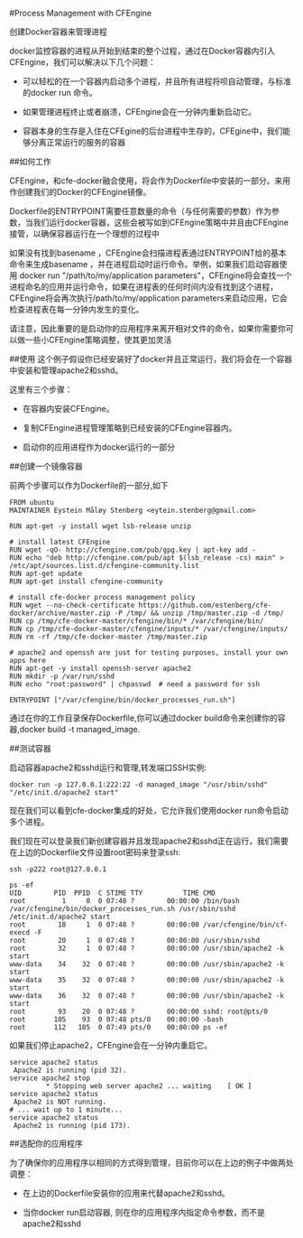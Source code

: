 #Process Management with CFEngine

创建Docker容器来管理进程

docker监控容器的进程从开始到结束的整个过程，通过在Docker容器内引入CFEngine，我们可以解决以下几个问题：

- 可以轻松的在一个容器内启动多个进程，并且所有进程将呗自动管理，与标准的docker run 命令。

- 如果管理进程终止或者崩溃，CFEngine会在一分钟内重新启动它。

- 容器本身的生存是入住在CFEgine的后台进程中生存的，CFEgine中，我们能够分离正常运行的服务的容器

##如何工作

CFEngine，和cfe-docker融合使用，将会作为Dockerfile中安装的一部分。来用作创建我们的Docker的CFEngine镜像。

Dockerfile的ENTRYPOINT需要任意数量的命令（与任何需要的参数）作为参数，当我们运行docker容器，这些会被写如到CFEngine策略中并且由CFEngine接管，以确保容器运行在一个理想的过程中

如果没有找到basename ，CFEngine会扫描进程表通过ENTRYPOINT给的基本命令来生成basename ，并在进程启动时运行命令。举例，如果我们启动容器使用 docker run "/path/to/my/application parameters"，CFEngine将会查找一个进程命名的应用并运行命令，如果在进程表的任何时间内没有找到这个进程，CFEngine将会再次执行/path/to/my/application parameters来启动应用，它会检查进程表在每一分钟内发生的变化。

请注意，因此重要的是启动你的应用程序来离开相对文件的命令，如果你需要你可以做一些小CFEngine策略调整，使其更加灵活 

##使用
这个例子假设你已经安装好了docker并且正常运行，我们将会在一个容器中安装和管理apache2和sshd。

这里有三个步骤：

- 在容器内安装CFEngine。

- 复制CFEngine进程管理策略到已经安装的CFEngine容器内。

- 启动你的应用进程作为docker运行的一部分

##创建一个镜像容器

前两个步骤可以作为Dockerfile的一部分,如下 

	FROM ubuntu
	MAINTAINER Eystein Måløy Stenberg <eytein.stenberg@gmail.com>
	
	RUN apt-get -y install wget lsb-release unzip
	
	# install latest CFEngine
	RUN wget -qO- http://cfengine.com/pub/gpg.key | apt-key add -
	RUN echo "deb http://cfengine.com/pub/apt $(lsb_release -cs) main" > /etc/apt/sources.list.d/cfengine-community.list
	RUN apt-get update
	RUN apt-get install cfengine-community
	
	# install cfe-docker process management policy
	RUN wget --no-check-certificate https://github.com/estenberg/cfe-docker/archive/master.zip -P /tmp/ && unzip /tmp/master.zip -d /tmp/
	RUN cp /tmp/cfe-docker-master/cfengine/bin/* /var/cfengine/bin/
	RUN cp /tmp/cfe-docker-master/cfengine/inputs/* /var/cfengine/inputs/
	RUN rm -rf /tmp/cfe-docker-master /tmp/master.zip
	
	# apache2 and openssh are just for testing purposes, install your own apps here
	RUN apt-get -y install openssh-server apache2
	RUN mkdir -p /var/run/sshd
	RUN echo "root:password" | chpasswd  # need a password for ssh
	
	ENTRYPOINT ["/var/cfengine/bin/docker_processes_run.sh"]

通过在你的工作目录保存Dockerfile,你可以通过docker build命令来创建你的容器,docker build -t managed_image.

##测试容器

启动容器apache2和sshd运行和管理,转发端口SSH实例:

	docker run -p 127.0.0.1:222:22 -d managed_image "/usr/sbin/sshd" "/etc/init.d/apache2 start"

现在我们可以看到cfe-docker集成的好处，它允许我们使用docker run命令启动多个进程。

我们现在可以登录我们新创建容器并且发现apache2和sshd正在运行，我们需要在上边的Dockerfile文件设置root密码来登录ssh:

	ssh -p222 root@127.0.0.1
	
	ps -ef
	UID        PID  PPID  C STIME TTY          TIME CMD
	root         1     0  0 07:48 ?        00:00:00 /bin/bash /var/cfengine/bin/docker_processes_run.sh /usr/sbin/sshd /etc/init.d/apache2 start
	root        18     1  0 07:48 ?        00:00:00 /var/cfengine/bin/cf-execd -F
	root        20     1  0 07:48 ?        00:00:00 /usr/sbin/sshd
	root        32     1  0 07:48 ?        00:00:00 /usr/sbin/apache2 -k start
	www-data    34    32  0 07:48 ?        00:00:00 /usr/sbin/apache2 -k start
	www-data    35    32  0 07:48 ?        00:00:00 /usr/sbin/apache2 -k start
	www-data    36    32  0 07:48 ?        00:00:00 /usr/sbin/apache2 -k start
	root        93    20  0 07:48 ?        00:00:00 sshd: root@pts/0
	root       105    93  0 07:48 pts/0    00:00:00 -bash
	root       112   105  0 07:49 pts/0    00:00:00 ps -ef

如果我们停止apache2，CFEngine会在一分钟内重启它。

	service apache2 status
	 Apache2 is running (pid 32).
	service apache2 stop
	         * Stopping web server apache2 ... waiting    [ OK ]
	service apache2 status
	 Apache2 is NOT running.
	# ... wait up to 1 minute...
	service apache2 status
	 Apache2 is running (pid 173).

##选配你的应用程序

为了确保你的应用程序以相同的方式得到管理，目前你可以在上边的例子中做两处调整：

- 在上边的Dockerfile安装你的应用来代替apache2和sshd。

- 当你docker run启动容器, 则在你的应用程序内指定命令参数，而不是apache2和sshd
